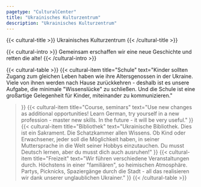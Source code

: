 ```yaml
---
pagetype: "CulturalCenter"
title: "Ukrainisches Kulturzentrum"
description: "Ukrainisches Kulturzentrum"
---
```

{{< cultural-title >}}
  Ukrainisches Kulturzentrum
{{< /cultural-title >}}

{{< cultural-intro >}}
  Gemeinsam erschaffen wir eine neue Geschichte und retten die alte!
{{< /cultural-intro >}}

{{< cultural-table >}}
  {{< cultural-item
    title="Schule"
    text="Kinder sollten Zugang zum gleichen Leben haben wie ihre Altersgenossen in der Ukraine. Viele von ihnen werden nach Hause zurückkehren - deshalb ist es unsere Aufgabe, die minimale \"Wissenslücke\" zu schließen. Und die Schule ist eine großartige Gelegenheit für Kinder, miteinander zu kommunizieren."
  >}}
  {{< cultural-item
    title="Course, seminars"
    text="Use new changes as additional opportunities! Learn German, try yourself in a new profession - master new skills. In the future - it will be very useful."
  >}}
  {{< cultural-item
    title="Bibliothek"
    text="Ukrainische Bibliothek. Dies ist ein Sakrament. Die Schatzkammer allen Wissens. Ob Kind oder Erwachsener, jeder soll die Möglichkeit haben, in seiner Muttersprache in die Welt seiner Hobbys einzutauchen. Du musst Deutsch lernen, aber du musst dich auch ausruhen!"
  >}}
  {{< cultural-item
    title="Freizeit"
    text="Wir führen verschiedene Veranstaltungen durch. Höchstens in einer \"familiären\", so heimischen Atmosphäre. Partys, Picknicks, Spaziergänge durch die Stadt - all das realisieren wir dank unserer unglaublichen Ukrainer."
  >}}
{{< /cultural-table >}}
